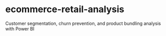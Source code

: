 # ecommerce-retail-analysis
Customer segmentation, churn prevention, and product bundling analysis with Power BI
